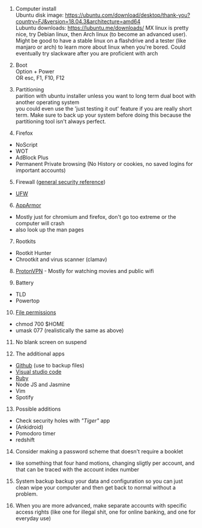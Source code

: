 1. Computer install  
Ubuntu disk image: https://ubuntu.com/download/desktop/thank-you?country=FJ&version=18.04.3&architecture=amd64  
Lubuntu downloads: https://lubuntu.me/downloads/
MX linux is pretty nice,
try Debian linux,
then Arch linux (to become an advanced user).
Might be good to have a stable linux on a flashdrive and a tester (like manjaro or arch) to learn more about linux when 
you're bored.
Could eventually try slackware after you are proficient with arch

2. Boot  
Option + Power  
OR esc, F1, F10, F12  

3. Partitioning  
parition with ubuntu installer unless you want to long term dual boot with another operating system  
you could even use the 'just testing it out' feature if you are really short term.
Make sure to back up your system before doing this because the partitioning tool isn't always perfect.


4. Firefox  
* NoScript  
* WOT  
* AdBlock Plus  
* Permanent Private browsing  (No History or cookies, no saved logins for important accounts)

5. Firewall  ([general security reference](https://wiki.ubuntu.com/BasicSecurity))
* [UFW](https://wiki.ubuntu.com/BasicSecurity/Firewall)

6. [AppArmor](https://ubuntuforums.org/showthread.php?t=1008906)
* Mostly just for chromium and firefox, don't go too extreme or the computer will crash
* also look up the man pages

7. Rootkits
* Rootkit Hunter
* Chrootkit
and virus scanner (clamav)

8. [ProtonVPN](https://github.com/ProtonVPN/protonvpn-cli-ng) - Mostly for watching movies and public wifi

9. Battery
* TLD
* Powertop

10. [File permissions](https://help.ubuntu.com/community/FilePermissions)
* chmod 700 $HOME   
* umask 077 (realistically the same as above)

11. No blank screen on suspend

12. The additional apps
* [Github](https://www.theodinproject.com/courses/web-development-101/lessons/setting-up-git) (use to backup files)
* [Visual studio code](https://code.visualstudio.com)
* [Ruby](https://www.theodinproject.com/courses/web-development-101/lessons/installing-ruby)
* Node JS and Jasmine
* Vim
* Spotify

13. Possible additions
* Check security holes with *"Tiger"* app
* (Ankidroid)
* Pomodoro timer
* redshift

14. Consider making a password scheme that doesn't require a booklet
* like something that four hand motions, changing sligtly per account, 
and that can be traced with the account index number

15. System backup
backup your data and configuration so you can just clean wipe your computer and then get back to normal without
a problem.

16. When you are more advanced, make separate accounts with specific access rights (like one for illegal shit, 
one for online banking, and one for everyday use)

